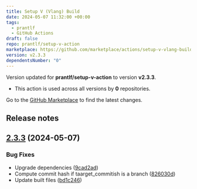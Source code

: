 ```yaml
---
title: Setup V (Vlang) Build
date: 2024-05-07 11:32:00 +00:00
tags:
  - prantlf
  - GitHub Actions
draft: false
repo: prantlf/setup-v-action
marketplace: https://github.com/marketplace/actions/setup-v-vlang-build
version: v2.3.3
dependentsNumber: "0"
---
```



Version updated for **prantlf/setup-v-action** to version **v2.3.3**.
- This action is used across all versions by **0** repositories.

Go to the [GitHub Marketplace](https://github.com/marketplace/actions/setup-v-vlang-build) to find the latest changes.

## Release notes

## [2.3.3](https://github.com/prantlf/setup-v-action/compare/v2.3.2...v2.3.3) (2024-05-07)

### Bug Fixes

* Upgrade dependencies ([9cad2ad](https://github.com/prantlf/setup-v-action/commit/9cad2adc9eb4fdfa1a4850238b7949e342823978))
* Compute commit hash if taarget_commitish is a branch ([826030d](https://github.com/prantlf/setup-v-action/commit/826030dd77060c3c8ff01175731c32c7d10a754f))
* Update built files ([bd1c246](https://github.com/prantlf/setup-v-action/commit/bd1c246516775bd6692b252e1c2eac4140476a83))
